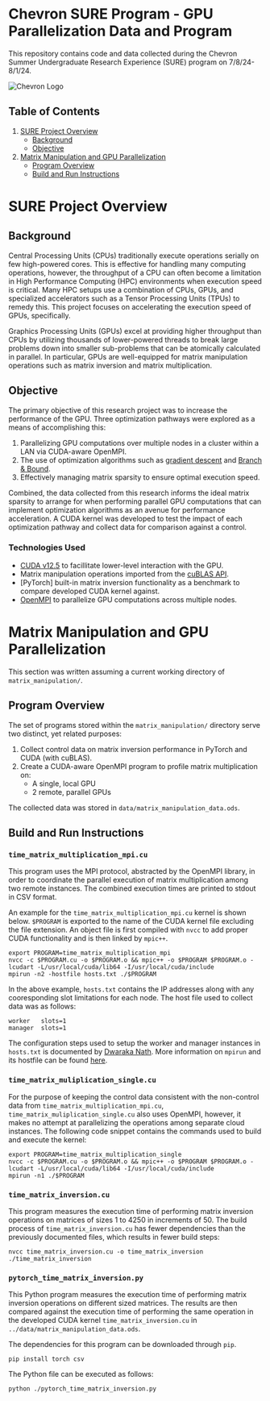 # Chevron SURE Program - GPU Parallelization Data and Program
This repository contains code and data collected during the Chevron Summer Undergraduate Research Experience (SURE) program on 7/8/24-8/1/24. 

![Chevron Logo](https://www.coastkeeper.org/wp-content/uploads/2022/08/Chevron-Logo.png)


## Table of Contents
1. [SURE Project Overview](#sure-project-overview)
    * [Background](#background)
    * [Objective](#objective)
2. [Matrix Manipulation and GPU Parallelization](#Matrix-Manipulation-and-GPU-Parallelization)
    * [Program Overview](#program-overview)
    * [Build and Run Instructions](#build-and-run-instructions)


# SURE Project Overview
## Background
Central Processing Units (CPUs) traditionally execute operations serially on few high-powered cores. This is effective for handling many computing operations, however, the throughput of a CPU can often become a limitation in High Performance Computing (HPC) environments when execution speed is critical. Many HPC setups use a combination of CPUs, GPUs, and specialized accelerators such as a Tensor Processing Units (TPUs) to remedy this. This project focuses on accelerating the execution speed of GPUs, specifically.

Graphics Processing Units (GPUs) excel at providing higher throughput than CPUs by utilizing thousands of lower-powered threads to break large problems down into smaller sub-problems that can be atomically calculated in parallel. In particular, GPUs are well-equipped for matrix manipulation operations such as matrix inversion and matrix multiplication.


## Objective
The primary objective of this research project was to increase the performance of the GPU. Three optimization pathways were explored as a means of accomplishing this:

1. Parallelizing GPU computations over multiple nodes in a cluster within a LAN via CUDA-aware OpenMPI.
2. The use of optimization algorithms such as [gradient descent](https://www.ibm.com/topics/gradient-descent) and [Branch & Bound](https://web.tecnico.ulisboa.pt/mcasquilho/compute/_linpro/TaylorB_module_c.pdf).
3. Effectively managing matrix sparsity to ensure optimal execution speed.

Combined, the data collected from this research informs the ideal matrix sparsity to arrange for when performing parallel GPU computations that can implement optimization algorithms as an avenue for performance acceleration. A CUDA kernel was developed to test the impact of each optimization pathway and collect data for comparison against a control. 

### Technologies Used
* [CUDA v12.5](https://docs.nvidia.com/cuda/) to facillitate lower-level interaction with the GPU.
* Matrix manipulation operations imported from the [cuBLAS API](https://docs.nvidia.com/cuda/cublas/).
* [PyTorch] built-in matrix inversion functionality as a benchmark to compare developed CUDA kernel against.
* [OpenMPI](https://www.open-mpi.org/) to parallelize GPU computations across multiple nodes.


# Matrix Manipulation and GPU Parallelization
This section was written assuming a current working directory of `matrix_manipulation/`.

## Program Overview
The set of programs stored within the `matrix_manipulation/` directory serve two distinct, yet related purposes:

1. Collect control data on matrix inversion performance in PyTorch and CUDA (with cuBLAS).
2. Create a CUDA-aware OpenMPI program to profile matrix multiplication on:
    * A single, local GPU
    * 2 remote, parallel GPUs


The collected data was stored in `data/matrix_manipulation_data.ods`.


## Build and Run Instructions
### `time_matrix_multiplication_mpi.cu`
This program uses the MPI protocol, abstracted by the OpenMPI library, in order to coordinate the parallel execution of matrix multiplication among two remote instances. The combined execution times are printed to stdout in CSV format.

An example for the `time_matrix_multiplication_mpi.cu` kernel is shown below. `$PROGRAM` is exported to the name of the CUDA kernel file excluding the file extension. An object file is first compiled with `nvcc` to add proper CUDA functionality and is then linked by `mpic++`.

```
export PROGRAM=time_matrix_multiplication_mpi
nvcc -c $PROGRAM.cu -o $PROGRAM.o && mpic++ -o $PROGRAM $PROGRAM.o -lcudart -L/usr/local/cuda/lib64 -I/usr/local/cuda/include
mpirun -n2 -hostfile hosts.txt ./$PROGRAM
```

In the above example, `hosts.txt` contains the IP addresses along with any cooresponding slot limitations for each node. The host file used to collect data was as follows:

```
worker   slots=1
manager  slots=1
```

The configuration steps used to setup the worker and manager instances in `hosts.txt` is documented by [Dwaraka Nath](https://mpitutorial.com/tutorials/running-an-mpi-cluster-within-a-lan/). More information on `mpirun` and its hostfile can be found [here](https://www.open-mpi.org/faq/?category=running#mpirun-hostfile).

### `time_matrix_muliplication_single.cu`

For the purpose of keeping the control data consistent with the non-control data from `time_matrix_multiplication_mpi.cu`, `time_matrix_muliplication_single.cu` also uses OpenMPI, however, it makes no attempt at parallelizing the operations among separate cloud instances. The following code snippet contains the commands used to build and execute the kernel:

```
export PROGRAM=time_matrix_multiplication_single
nvcc -c $PROGRAM.cu -o $PROGRAM.o && mpic++ -o $PROGRAM $PROGRAM.o -lcudart -L/usr/local/cuda/lib64 -I/usr/local/cuda/include
mpirun -n1 ./$PROGRAM
```


### `time_matrix_inversion.cu`
This program measures the execution time of performing matrix inversion operations on matrices of sizes 1 to 4250 in increments of 50.
The build process of `time_matrix_inversion.cu` has fewer dependencies than the previously documented files, which results in fewer build steps:

```
nvcc time_matrix_inversion.cu -o time_matrix_inversion
./time_matrix_inversion
```

### `pytorch_time_matrix_inversion.py`

This Python program measures the execution time of performing matrix inversion operations on different sized matrices. The results are then compared against the execution time of performing the same operation in the developed CUDA kernel `time_matrix_inversion.cu` in `../data/matrix_manipulation_data.ods`.

The dependencies for this program can be downloaded through `pip`.
```
pip install torch csv
```

The Python file can be executed as follows:
```
python ./pytorch_time_matrix_inversion.py
```